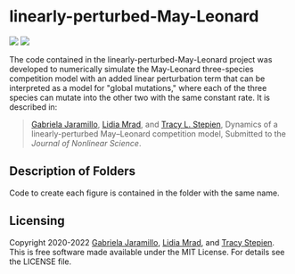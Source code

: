 # linearly-perturbed-May-Leonard

<a href="https://github.com/tstepien/linearly-perturbed-May-Leonard/"><img src="https://img.shields.io/badge/GitHub-tstepien%2Flinearly--perturbed--May--Leonard-blue" /></a> <a href="LICENSE"><img src="https://img.shields.io/badge/license-MIT-blue.svg" /></a>

The code contained in the linearly-perturbed-May-Leonard project was developed to numerically simulate the May-Leonard three-species competition model with an added linear perturbation term that can be interpreted as a model for "global mutations," where each of the three species can mutate into the other two with the same constant rate. It is described in:
>[Gabriela Jaramillo](https://github.com/gabyjaramillo), [Lidia Mrad](https://www.mtholyoke.edu/directory/faculty-staff/lidia-mrad), and [Tracy L. Stepien](https://github.com/tstepien/), Dynamics of a linearly-perturbed May–Leonard competition model, Submitted to the *Journal of Nonlinear Science*.

## Description of Folders
Code to create each figure is contained in the folder with the same name.

## Licensing
Copyright 2020-2022 [Gabriela Jaramillo](https://github.com/gabyjaramillo), [Lidia Mrad](https://www.mtholyoke.edu/directory/faculty-staff/lidia-mrad), and [Tracy Stepien](https://github.com/tstepien/). This is free software made available under the MIT License. For details see the LICENSE file.
